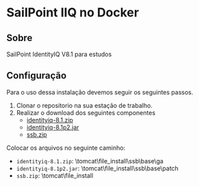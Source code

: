 # SailPoint IIQ no Docker

## Sobre
SailPoint IdentityIQ V8.1 para estudos

## Configuração
Para o uso dessa instalação devemos seguir os seguintes passos.
1.  Clonar o repositorio na sua estação de trabalho.
2.  Realizar o download dos seguintes componentes
	- [identityiq-8.1.zip](https://1drv.ms/u/s!AhnAweei26Brk65tG6FZ2fLZGU2fdg?e=1EYfBE "identityiq-8.1.zip")  
	- [identityiq-8.1p2.jar](https://1drv.ms/u/s!AhnAweei26Brk65sCp0H8H2LzfVYBg?e=FdZtE3 "identityiq-8.1p2.jar") 
	- [ssb.zip](https://1drv.ms/u/s!AhnAweei26Brk65rUU6rblgnxS9zdQ?e=nI2Jfe "1_ssb-v6.1.zip")  

Colocar os arquivos no seguinte caminho:

 * `identityiq-8.1.zip`: \tomcat\file_install\ssb\base\ga
 * `identityiq-8.1p2.jar`: \tomcat\file_install\ssb\base\patch
 * `ssb.zip`: \tomcat\file_install

